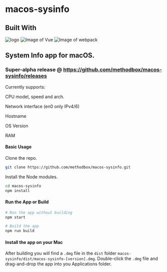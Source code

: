 # macos-sysinfo

## Built With

![logo](https://avatars3.githubusercontent.com/u/13409222?s=200&v=4)
![Image of Vue](https://avatars3.githubusercontent.com/u/6128107?s=200&v=4)
![Image of webpack](https://avatars1.githubusercontent.com/u/2105791?s=200&v=4)

## System Info app for macOS.

### Super-alpha release @ https://github.com/methodbox/macos-sysinfo/releases

Currently supports:

CPU model, speed and arch.

Network interface (en0 only IPv4/6)

Hostname

OS Version

RAM

#### Basic Usage

Clone the repo.

```bash
git clone https://github.com/methodbox/macos-sysinfo.git
```

Install the Node modules.

```bash
cd macos-sysinfo
npm install
```

#### Run the App or Build

```bash
# Run the app without building
npm start

# Build the app
npm run build
```

#### Install the app on your Mac

After building you will find a `.dmg` file in the `dist` folder `macos-sysinfo/dist/macos-sysinfo-[version].dmg`. Double-click the `.dmg` file and drag-and-drop the app into you Applications folder.
